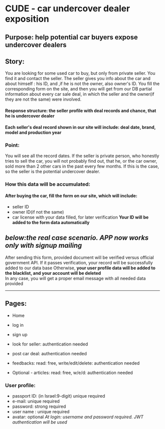 # CUDE - car undercover dealer exposition

## Purpose: help potential car buyers expose undercover dealers

## Story:

You are looking for some used car to buy, but only from private seller. You find it and contact the seller. The seller gives you info about the car and about himself : his ID, and ,if he is not the owner, also owner's ID. You fill the corresponding form on the site, and then you will get from our DB partial information about every car sale deal, in which the seller and the owner(if they are not the same) were involved.

#### Response structure: the seller profile with deal records and chance, that he is undercover dealer

#### Each seller's deal record shown in our site will include: deal date, brand, model and production year

### Point:

You will see all the record dates. If the seller is private person, who honestly tries to sell the car, you will not probably find out, that he, or the car owner, sold more than 2 other cars in the past every few months. If this is the case, so the seller is the potential undercover dealer.

### How this data will be accumulated:

#### After buying the car, fill the form on our site, which will include:

- seller ID
- owner ID(if not the same)
- car license with your data filled, for later verification
  **Your ID will be added to the form data automatically**

## _below:the real case scenario. APP now works only with signup mailing_

After sending this form, provided document will be verified versus official government API. If it passes verification, your record will be successfully added to our data base
Otherwise, **your user profile data will be added to the blacklist, and your account will be deleted**  
 In any case, you will get a proper email message with all needed data provided

---

## Pages:

- Home

- log in
- sign up
- look for seller: authentication needed
- post car deal: authentication needed
- feedbacks: read: free, write/edit/delete: authentication needed
- Optional - articles: read: free, w/e/d: authentication needed

### User profile:

- passport ID: (in Israel:9-digit) unique required
- e-mail: unique required
- password: strong required
- user name : unique required
- avatar: optional
  _At login: username and password required. JWT authentication will be used_
